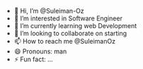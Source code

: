- 👋 Hi, I’m @Suleiman-Oz
- 👀 I’m interested in Software Engineer
- 🌱 I’m currently learning web Development
- 💞️ I’m looking to collaborate on starting
- 📫 How to reach me @SuleimanOz
- 😄 Pronouns: man
- ⚡ Fun fact: ...

<!---
Suleiman-Oz/Suleiman-Oz is a ✨ special ✨ repository because its `README.md` (this file) appears on your GitHub profile.
You can click the Preview link to take a look at your changes.
--->
